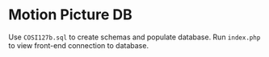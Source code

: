 # Motion Picture DB

Use `COSI127b.sql` to create schemas and populate database.
Run `index.php` to view front-end connection to database.